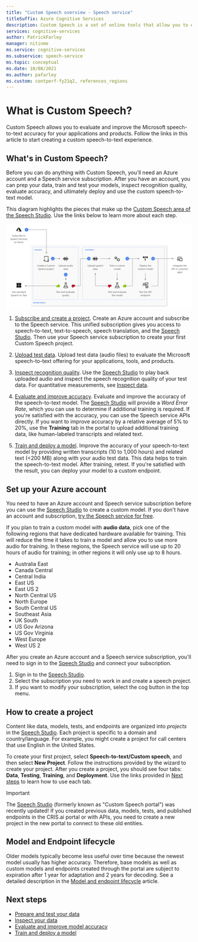 ```yaml
---
title: "Custom Speech overview - Speech service"
titleSuffix: Azure Cognitive Services
description: Custom Speech is a set of online tools that allow you to evaluate and improve the Microsoft speech-to-text accuracy for your applications, tools, and products. 
services: cognitive-services
author: PatrickFarley
manager: nitinme
ms.service: cognitive-services
ms.subservice: speech-service
ms.topic: conceptual
ms.date: 10/08/2021
ms.author: pafarley
ms.custom: contperf-fy21q2, references_regions
---
```


# What is Custom Speech?

Custom Speech allows you to evaluate and improve the Microsoft speech-to-text accuracy for your applications and products. Follow the links in this article to start creating a custom speech-to-text experience.

## What's in Custom Speech?

Before you can do anything with Custom Speech, you'll need an Azure account and a Speech service subscription. After you have an account, you can prep your data, train and test your models, inspect recognition quality, evaluate accuracy, and ultimately deploy and use the custom speech-to-text model.

This diagram highlights the pieces that make up the [Custom Speech area of the Speech Studio](https://aka.ms/speechstudio/customspeech). Use the links below to learn more about each step.

![Diagram that highlights the components that make up the Custom Speech area of the Speech Studio.](./media/custom-speech/custom-speech-overview.png)

1. [Subscribe and create a project](#set-up-your-azure-account). Create an Azure account and subscribe to the Speech service. This unified subscription gives you access to speech-to-text, text-to-speech, speech translation, and the [Speech Studio](https://speech.microsoft.com/customspeech). Then use your Speech service subscription to create your first Custom Speech project.

1. [Upload test data](./how-to-custom-speech-test-and-train.md). Upload test data (audio files) to evaluate the Microsoft speech-to-text offering for your applications, tools, and products.

1. [Inspect recognition quality](how-to-custom-speech-inspect-data.md). Use the [Speech Studio](https://speech.microsoft.com/customspeech) to play back uploaded audio and inspect the speech recognition quality of your test data. For quantitative measurements, see [Inspect data](how-to-custom-speech-inspect-data.md).

1. [Evaluate and improve accuracy](how-to-custom-speech-evaluate-data.md). Evaluate and improve the accuracy of the speech-to-text model. The [Speech Studio](https://speech.microsoft.com/customspeech) will provide a *Word Error Rate*, which you can use to determine if additional training is required. If you're satisfied with the accuracy, you can use the Speech service APIs directly. If you want to improve accuracy by a relative average of 5% to 20%, use the **Training** tab in the portal to upload additional training data, like human-labeled transcripts and related text.

1. [Train and deploy a model](how-to-custom-speech-train-model.md). Improve the accuracy of your speech-to-text model by providing written transcripts (10 to 1,000 hours) and related text (<200 MB) along with your audio test data. This data helps to train the speech-to-text model. After training, retest. If you're satisfied with the result, you can deploy your model to a custom endpoint.

## Set up your Azure account

You need to have an Azure account and Speech service subscription before you can use the [Speech Studio](https://speech.microsoft.com/customspeech) to create a custom model. If you don't have an account and subscription, [try the Speech service for free](overview.md#try-the-speech-service-for-free).

If you plan to train a custom model with **audio data**, pick one of the following regions that have dedicated hardware available for training. This will reduce the time it takes to train a model and allow you to use more audio for training. In these regions, the Speech service will use up to 20 hours of audio for training; in other regions it will only use up to 8 hours.

* Australia East
* Canada Central
* Central India
* East US
* East US 2
* North Central US
* North Europe
* South Central US
* Southeast Asia
* UK South
* US Gov Arizona
* US Gov Virginia
* West Europe
* West US 2

After you create an Azure account and a Speech service subscription, you'll need to sign in to the [Speech Studio](https://speech.microsoft.com/customspeech) and connect your subscription.

1. Sign in to the [Speech Studio](https://aka.ms/speechstudio/customspeech).
1. Select the subscription you need to work in and create a speech project.
1. If you want to modify your subscription, select the cog button in the top menu.

## How to create a project

Content like data, models, tests, and endpoints are organized into *projects* in the [Speech Studio](https://speech.microsoft.com/customspeech). Each project is specific to a domain and country/language. For example, you might create a project for call centers that use English in the United States.

To create your first project, select **Speech-to-text/Custom speech**, and then select **New Project**. Follow the instructions provided by the wizard to create your project. After you create a project, you should see four tabs: **Data**, **Testing**, **Training**, and **Deployment**. Use the links provided in [Next steps](#next-steps) to learn how to use each tab.

> [!IMPORTANT]
> The [Speech Studio](https://aka.ms/speechstudio) (formerly known as "Custom Speech portal") was recently updated! If you created previous data, models, tests, and published endpoints in the CRIS.ai portal or with APIs, you need to create a new project in the new portal to connect to these old entities.

## Model and Endpoint lifecycle

Older models typically become less useful over time because the newest model usually has higher accuracy. Therefore, base models as well as custom models and endpoints created through the portal are subject to expiration after 1 year for adaptation and 2 years for decoding. See a detailed description in the [Model and endpoint lifecycle](./how-to-custom-speech-model-and-endpoint-lifecycle.md) article.

## Next steps

* [Prepare and test your data](./how-to-custom-speech-test-and-train.md)
* [Inspect your data](how-to-custom-speech-inspect-data.md)
* [Evaluate and improve model accuracy](how-to-custom-speech-evaluate-data.md)
* [Train and deploy a model](how-to-custom-speech-train-model.md)
